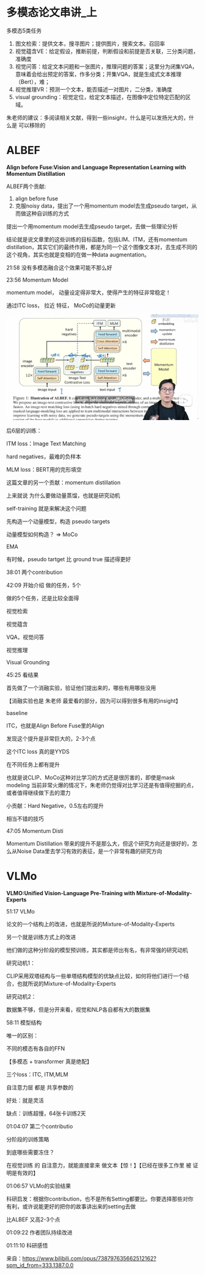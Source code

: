 # 多模态论文串讲_上

多模态5类任务

1. 图文检索：提供文本，搜寻图片；提供图片，搜索文本。召回率
2. 视觉蕴含VE：给定假设，推断前提，判断假设和前提是否关联，三分类问题，准确度
3. 视觉问答：给定文本问题和一张图片，推理问题的答案；这里分为闭集VQA，意味着会给出预定的答案，作多分类；开集VQA，就是生成式文本推理（Bert），难；
4. 视觉推理VR：预测一个文本，能否描述一对图片，二分类，准确度
5. visual grounding：视觉定位，给定文本描述，在图像中定位特定匹配的区域。

朱老师的建议：多阅读相关文献，得到一些insight，什么是可以发扬光大的，什么是 可以移除的

# ALBEF

**Align before Fuse:Vision and Language Representation Learning with Momentum Distillation**

ALBEF两个贡献:

1. align before fuse
2. 克服noisy data，提出了一个用momentum model去生成pseudo target，从而做这种自训练的方式

提出一个用momentum model去生成pseudo target，去做一些理论分析

结论就是说文章里的这些训练的目标函数，包括LIM、ITM，还有momentum distillation，其实它们的最终作用，都是为同一个这个图像文本对，去生成不同的这个视角，其实也就是变相的在做一种data augmentation。



21:58 没有多模态融合这个效果可能不那么好



23:56 Momentum Model

momentum model， 动量设定得非常大，使得产生的特征非常稳定！ 

通过ITC loss， 拉近 特征， MoCo的动量更新

![image-20250522134352937](./assets/image-20250522134352937.png)

后6层的训练：

ITM loss：Image Text Matching

hard negatives，最难的负样本

MLM loss：BERT用的完形填空



这篇文章的另一个贡献：momentum distillation

上来就说 为什么要做动量蒸馏，也就是研究动机

self-training 就是来解决这个问题

先构造一个动量模型，构造 pseudo targets

动量模型如何构造？ => MoCo

EMA

有时候，pseudo tartget 比 ground true 描述得更好



38:01 两个contribution



42:09 开始介绍 做的任务，5个

做的5个任务，还是比较全面得

视觉检索

视觉蕴含

VQA，视觉问答

视觉推理

Visual Grounding



45:25 看结果

首先做了一个消融实验，验证他们提出来的，哪些有用哪些没用

【消融实验也是 朱老师 最爱看的部分，因为可以得到很多有用的insight】

baseline

ITC，也就是Align Before Fuse里的Align

发现这个提升是非常巨大的，2-3个点

这个ITC loss 真的是YYDS

在不同任务上都有提升

也就是说CLIP、MoCo这种对比学习的方式还是很厉害的，即使是mask modeling 当前非常火爆的情况下，朱老师仍觉得对比学习还是有值得挖掘的点，或者值得继续做下去的潜力

小贡献：Hard Negative，0.5左右的提升

相当不错的技巧



47:05 Momentum Disti

Momentum Distillation 带来的提升不是那么大，但这个研究方向还是很好的，怎么从Noise Data里去学习有效的表征，是一个非常有趣的研究方向

# VLMo

**VLMO:Unified Vision-Language Pre-Training with Mixture-of-Modality-Experts**

51:17 VLMo

论文的一个结构上的改进，也就是所说的Mixture-of-Modality-Experts

另一个就是训练方式上的改进

他们做的这种分阶段的模型预训练，其实都是师出有名，有非常强的研究动机

研究动机1：

CLIP采用双塔结构与一些单塔结构模型的优缺点比较，如何将他们进行一个结合，也就所说的Mixture-of-Modality-Experts

研究动机2：

数据集不够，但是分开来看，视觉和NLP各自都有大的数据集



58:11 模型结构

唯一的区别：

不同的模态有各自的FFN

【多模态 + transformer 真是绝配】

三个loss：ITC, ITM,MLM 

自注意力层 都是 共享参数的

好处：就是灵活

缺点：训练超慢，64张卡训练2天



01:04:07 第二个contributio

分阶段的训练策略

到底哪些需要冻住？

在视觉训练 的 自注意力，就能直接拿来 做文本【惊！】【已经在很多工作里 被 证明是有效的】



01:06:57 VLMo的实验结果

科研启发：根据你contribution，也不是所有Setting都要比。你要选择那些对你有利，或许说能更好的把你的故事讲出来的setting去做

比ALBEF 又高2-3个点



01:09:22 作者团队持续改进

01:11:10 科研感悟



来自：https://www.bilibili.com/opus/738797635662512162?spm_id_from=333.1387.0.0



